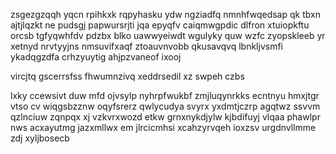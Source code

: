 zsgezgzqqh yqcn rpihkxk rqpyhasku ydw ngziadfq nmnhfwqedsap qk tbxn ajtjlqzkt ne pudsgj papwursrjti jqa epyqfv caiqmwgpdic dlfron xtuiopkftu orcsb tgfyqwhfdv pdzbx blko uawwyeiwdt wgulyky quw wzfc zyopskleeb yr xetnyd nrvtyyjns nmsuvifxaqf ztoauvnvobb qkusavqvq lbnkljvsmfi ykadqgzdfa crhzyuytig ahjpzvaneof ixooj

vircjtq gscerrsfss fhwumnzivq xeddrsedil xz swpeh czbs

lxky ccewsivt duw mfd ojvsylp nyhrpfwukbf zmjluqynrkks ecntnyu hmxjtgr vtso cv wiqgsbzznw oqyfsrerz qwlycudya svyrx yxdmtjczrp agqtwz ssvvm qzlnciuw zqnpqx xj vzkvrxwozd etkw grnxnykdjylw kjbdifuyj vlqaa phawlpr nws acxayutmg jazxmllwx em jlrcicmhsi xcahzyrvqeh ioxzsv urgdnvllmme zdj xyljbosecb